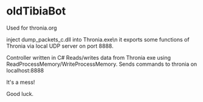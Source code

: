 # oldTibiaBot
Used for thronia.org

inject dump_packets_c.dll into Thronia.exe\n
it exports some functions of Thronia via local UDP server on port 8888.

Controller written in C#
Reads/writes data from Thronia exe using ReadProcessMemory/WriteProcessMemory.
Sends commands to thronia on localhost:8888


It's a mess!

Good luck.
